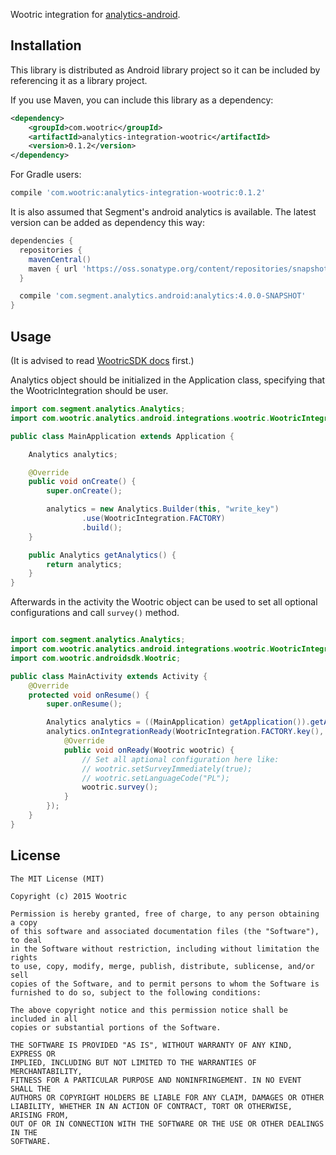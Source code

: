 Wootric integration for [analytics-android](https://github.com/segmentio/analytics-android).

## Installation
This library is distributed as Android library project so it can be included by referencing it as a library project.

If you use Maven, you can include this library as a dependency:

```xml
<dependency>
    <groupId>com.wootric</groupId>
    <artifactId>analytics-integration-wootric</artifactId>
    <version>0.1.2</version>
</dependency>
```

For Gradle users:

```groovy
compile 'com.wootric:analytics-integration-wootric:0.1.2'
```

It is also assumed that Segment's android analytics is available. The latest version can be added as dependency this way:

```groovy
dependencies {
  repositories {
    mavenCentral()
    maven { url 'https://oss.sonatype.org/content/repositories/snapshots/' }
  }

  compile 'com.segment.analytics.android:analytics:4.0.0-SNAPSHOT'
}
```

## Usage

(It is advised to read [WootricSDK docs](https://github.com/Wootric/WootricSDK-Android) first.)

Analytics object should be initialized in the Application class, specifying that the WootricIntegration should be user.

```java
import com.segment.analytics.Analytics;
import com.wootric.analytics.android.integrations.wootric.WootricIntegration;

public class MainApplication extends Application {

    Analytics analytics;

    @Override
    public void onCreate() {
        super.onCreate();

        analytics = new Analytics.Builder(this, "write_key")
                .use(WootricIntegration.FACTORY)
                .build();
    }

    public Analytics getAnalytics() {
        return analytics;
    }
}
```

Afterwards in the activity the Wootric object can be used to set all optional configurations and call `survey()` method.

```java

import com.segment.analytics.Analytics;
import com.wootric.analytics.android.integrations.wootric.WootricIntegration;
import com.wootric.androidsdk.Wootric;

public class MainActivity extends Activity {
    @Override
    protected void onResume() {
        super.onResume();

        Analytics analytics = ((MainApplication) getApplication()).getAnalytics();
        analytics.onIntegrationReady(WootricIntegration.FACTORY.key(), new Analytics.Callback<Wootric>() {
            @Override
            public void onReady(Wootric wootric) {
                // Set all aptional configuration here like:
                // wootric.setSurveyImmediately(true);
                // wootric.setLanguageCode("PL");
                wootric.survey();
            }
        });
    }
}
```

## License

```
The MIT License (MIT)

Copyright (c) 2015 Wootric

Permission is hereby granted, free of charge, to any person obtaining a copy
of this software and associated documentation files (the "Software"), to deal
in the Software without restriction, including without limitation the rights
to use, copy, modify, merge, publish, distribute, sublicense, and/or sell
copies of the Software, and to permit persons to whom the Software is
furnished to do so, subject to the following conditions:

The above copyright notice and this permission notice shall be included in all
copies or substantial portions of the Software.

THE SOFTWARE IS PROVIDED "AS IS", WITHOUT WARRANTY OF ANY KIND, EXPRESS OR
IMPLIED, INCLUDING BUT NOT LIMITED TO THE WARRANTIES OF MERCHANTABILITY,
FITNESS FOR A PARTICULAR PURPOSE AND NONINFRINGEMENT. IN NO EVENT SHALL THE
AUTHORS OR COPYRIGHT HOLDERS BE LIABLE FOR ANY CLAIM, DAMAGES OR OTHER
LIABILITY, WHETHER IN AN ACTION OF CONTRACT, TORT OR OTHERWISE, ARISING FROM,
OUT OF OR IN CONNECTION WITH THE SOFTWARE OR THE USE OR OTHER DEALINGS IN THE
SOFTWARE.
```
